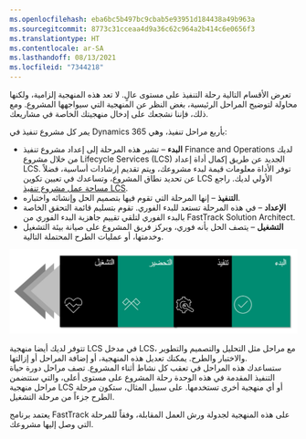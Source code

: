 ```yaml
---
ms.openlocfilehash: eba6bc5b497bc9cbab5e93951d184438a49b963a
ms.sourcegitcommit: 8773c31cceaa4d9a36c62c964a2b414c6e0656f3
ms.translationtype: HT
ms.contentlocale: ar-SA
ms.lasthandoff: 08/13/2021
ms.locfileid: "7344218"
---
```

تعرض الأقسام التالية رحلة التنفيذ على مستوى عالٍ. لا تعد هذه المنهجية إلزامية، ولكنها محاولة لتوضيح المراحل الرئيسية، بغض النظر عن المنهجية التي سيواجهها المشروع. ومع ذلك، فإننا نشجعك على إدخال منهجيتك الخاصة في مشاريعك.
 
يمر كل مشروع تنفيذ في Dynamics 365 بأربع مراحل تنفيذ، وهي: 

-   **البدء** – تشير هذه المرحلة إلى إعداد مشروع تنفيذ Finance and Operations لديك من خلال مشروع Lifecycle Services (LCS)‎ الجديد عن طريق إكمال أداة إعداد LCS. توفر الأداة معلومات قيمة لبدء مشروعك، ويتم تقديم إرشادات أساسية، فضلاً عن تحديد نطاق المشروع، وتساعدك في تعيين تكوين LCS الأولي لديك. راجع [مساحة عمل مشروع تنفيذ LCS](/dynamics365/fin-ops-core/fin-ops/imp-lifecycle/onboard/?azure-portal=true#lcs-implementation-project-workspace).
-   **التنفيذ** – إنها المرحلة التي تقوم فيها بتصميم الحل وإنشائه واختباره.
-   **الإعداد** – في هذه المرحلة تستعد للبدء الفوري. تقوم بتسليم قائمة التحقق الخاصة بالبدء الفوري لتلقي تقييم جاهزية البدء الفوري من FastTrack Solution Architect.  
-   **التشغيل** – يتصف الحل بأنه فوري، ويركز فريق المشروع على صيانة بيئة التشغيل وخدمتها، أو عمليات الطرح المحتملة التالية.

 ![رسم تخطيطي يوضح مراحل مشروع التنفيذ.](../media/phases.jpg)

تتوفر لديك أيضا منهجية LCS في مدخل LCS، مع مراحل مثل التحليل والتصميم والتطوير والاختبار والطرح. يمكنك تعديل هذه المنهجية، أو إضافة المراحل أو إزالتها.  
ستساعدك هذه المراحل في تعقب كل نشاط أثناء المشروع. تصف مراحل دورة حياة التنفيذ المقدمة في هذه الوحدة رحلة المشروع على مستوى أعلى، والتي ستتضمن مراحل منهجية LCS أو أي منهجية أخرى تستخدمها. على سبيل المثال، ستكون مرحلة الطرح جزءاً من مرحلة التشغيل. 


يعتمد برنامج FastTrack على هذه المنهجية لجدولة ورش العمل المقابلة، وفقاً للمرحلة التي وصل إليها مشروعك. 

